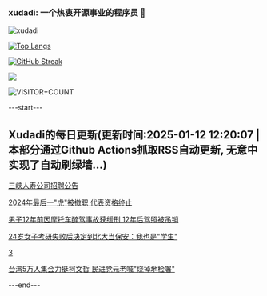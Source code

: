 ### xudadi: 一个热衷开源事业的程序员 👋

![xudadi](https://github-readme-stats-git-masterorgs-github-readme-stats-team.vercel.app/api?username=xudadi)

[![Top Langs](https://github-readme-stats.vercel.app/api/top-langs/?username=xudadi)](https://github.com/anuraghazra/github-readme-stats)

[![GitHub Streak](https://streak-stats.demolab.com?user=xudadi&locale=zh_Hans)](https://git.io/streak-stats)

![](https://raw.githubusercontent.com/xudadi/xudadi/main/assets/github-contribution-grid-snake.svg)

![VISITOR+COUNT](https://komarev.com/ghpvc/?username=xudadi&label=VISITOR+COUNT)


---start---

## Xudadi的每日更新(更新时间:2025-01-12 12:20:07 | 本部分通过Github Actions抓取RSS自动更新, 无意中实现了自动刷绿墙...)

[三峡人寿公司招聘公告](https://www.gongkaoleida.com/article/2262431)

[2024年最后一"虎"被撤职 代表资格终止](https://m.163.com/news/article/JLMGT7HM0001899O.html)

[男子12年前因摩托车醉驾事故获缓刑 12年后驾照被吊销](https://m.163.com/news/article/JLLIEO33053469KC.html)

[24岁女子考研失败后决定到北大当保安：我也是"学生"](https://m.163.com/news/article/JLLPUV3B0550B6IS.html)

[3](https://m.163.com/touch/news/sub/domestic)

[台湾5万人集会力挺柯文哲 民进党元老喊"烧掉地检署"](https://m.163.com/news/article/JLL39BGS055080L4.html)

---end---
